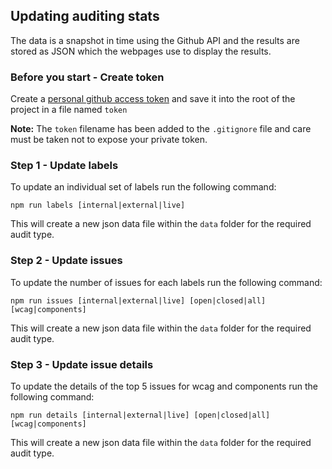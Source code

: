 ## Updating auditing stats

The data is a snapshot in time using the Github API and the results are stored as JSON which the webpages use to display the results.

### Before you start - Create token

Create a [personal github access token](https://github.com/settings/tokens) and save it into the root of the project in a file named `token`

__Note:__ The `token` filename has been added to the `.gitignore` file and care must be taken not to expose your private token.

### Step 1 - Update labels

To update an individual set of labels run the following command:

```
npm run labels [internal|external|live]
```

This will create a new json data file within the `data` folder for the required audit type.


### Step 2 - Update issues

To update the number of issues for each labels run the following command:

```
npm run issues [internal|external|live] [open|closed|all] [wcag|components]
```

This will create a new json data file within the `data` folder for the required audit type.

### Step 3 - Update issue details

To update the details of the top 5 issues for wcag and components run the following command:

```
npm run details [internal|external|live] [open|closed|all] [wcag|components]
```

This will create a new json data file within the `data` folder for the required audit type.
